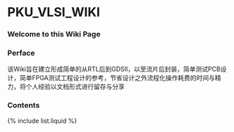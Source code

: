 # PKU_VLSI_WIKI

### Welcome to this Wiki Page
### Perface
该Wiki旨在建立形成简单的从RTL后到GDSII，以至流片后封装，简单测试PCB设计，简单FPGA测试工程设计的参考，节省设计之外流程化操作耗费的时间与精力，将个人经验以文档形式进行留存与分享
### Contents
{% include list.liquid %}
